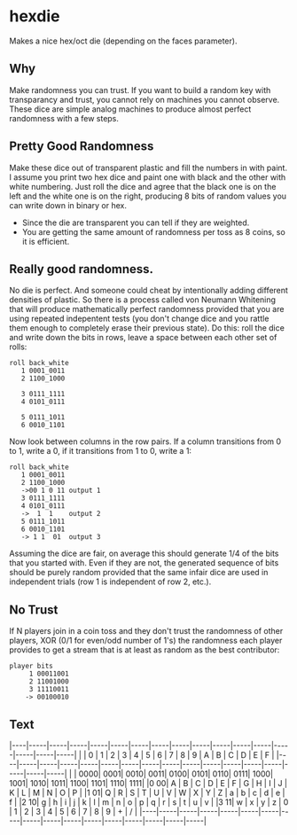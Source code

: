 # hexdie

Makes a nice hex/oct die (depending on the faces parameter).

## Why

Make randomness you can trust.  If you want to build a random key with transparancy and trust, you cannot rely on machines you cannot observe.  These dice are simple analog machines to produce almost perfect randomness with a few steps.

## Pretty Good Randomness

Make these dice out of transparent plastic and fill the numbers in with paint.  I assume you print two hex dice and paint one with black and the other with white numbering.  Just roll the dice and agree that the black one is on the left and the white one is on the right, producing 8 bits of random values you can write down in binary or hex.

* Since the die are transparent you can tell if they are weighted.
* You are getting the same amount of randomness per toss as 8 coins, so it is efficient.

## Really good randomness.

No die is perfect.  And someone could cheat by intentionally adding different densities of plastic.  So there is a process called von Neumann Whitening that will produce mathematically perfect randomness provided that you are using repeated indepentent tests (you don't change dice and you rattle them enough to completely erase their previous state).  Do this: roll the dice and write down the bits in rows, leave a space between each other set of rolls:

```
roll back_white
   1 0001_0011 
   2 1100_1000

   3 0111_1111
   4 0101_0111

   5 0111_1011
   6 0010_1101

```

Now look between columns in the row pairs.  If a column transitions from 0 to 1, write  a 0, if it transitions from 1 to 0, write a 1:

```
roll back_white
   1 0001_0011 
   2 1100_1000
   ->00 1 0 11 output 1
   3 0111_1111
   4 0101_0111
   ->  1  1    output 2
   5 0111_1011
   6 0010_1101
   -> 1 1  01  output 3
```

Assuming the dice are fair, on average this should generate 1/4 of the bits that you started with.  Even if they are not, the generated sequence of bits should be purely random provided that the same infair dice are used in independent trials (row 1 is independent of row 2, etc.).

## No Trust

If N players join in a coin toss and they don't trust the randomness of other players, XOR (0/1 for even/odd number of 1's) the randomness each player provides to get a stream that is at least as random as the best contributor:

```
player bits
     1 00011001
     2 11001000
     3 11110011
    -> 00100010
```

## Text

|----|-----|-----|-----|-----|-----|-----|-----|-----|-----|-----|-----|-----|-----|-----|-----|-----|
|    |  0  |  1  |  2  |  3  |  4  |  5  |  6  |  7  |  8  |  9  |  A  |  B  |  C  |  D  |  E  |  F  |
|----|-----|-----|-----|-----|-----|-----|-----|-----|-----|-----|-----|-----|-----|-----|-----|-----|
|    | 0000| 0001| 0010| 0011| 0100| 0101| 0110| 0111| 1000| 1001| 1010| 1011| 1100| 1101| 1110| 1111|
|0 00|  A  |  B  |  C  |  D  |  E  |  F  |  G  |  H  |  I  |  J  |  K  |  L  |  M  |  N  |  O  |  P  |
|1 01|  Q  |  R  |  S  |  T  |  U  |  V  |  W  |  X  |  Y  |  Z  |  a  |  b  |  c  |  d  |  e  |  f  |
|2 10|  g  |  h  |  i  |  j  |  k  |  l  |  m  |  n  |  o  |  p  |  q  |  r  |  s  |  t  |  u  |  v  |
|3 11|  w  |  x  |  y  |  z  |  0  |  1  |  2  |  3  |  4  |  5  |  6  |  7  |  8  |  9  |  +  |  /  |
|----|-----|-----|-----|-----|-----|-----|-----|-----|-----|-----|-----|-----|-----|-----|-----|-----|
